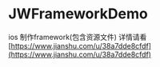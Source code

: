 # JWFrameworkDemo
ios 制作framework(包含资源文件)
详情请看[https://www.jianshu.com/u/38a7dde8cfdf](https://www.jianshu.com/u/38a7dde8cfdf)
